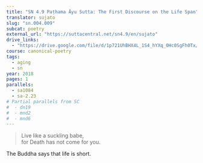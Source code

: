 ```yaml
---
title: "SN 4.9 Paṭhama Āyu Sutta: The First Discourse on the Life Span"
translator: sujato
slug: "sn.004.009"
subcat: poetry
external_url: "https://suttacentral.net/sn4.9/en/sujato"
drive_links:
  - "https://drive.google.com/file/d/1p721UhBHX4L_1S4_hYXq_0Hc0SgFh0Tx/view?usp=drivesdk"
course: canonical-poetry
tags:
  - aging
  - sn
year: 2018
pages: 1
parallels:
  - sa1084
  - sa-2.23
# Partial parallels from SC
#  - dn19
#  - mnd2
#  - mnd6
---
```


> Live like a suckling babe,  
for Death has not come for you.

The Buddha says that life is short.
